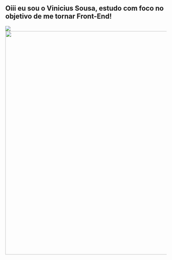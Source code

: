 ## Oiii eu sou o Vinicius Sousa, estudo com foco no objetivo de me tornar Front-End!

<a href="https://github.com/ViniS0usa/github-readme-stats">
  <img align="center" src="https://github-readme-stats.vercel.app/api?username=ViniS0usa&count_private=true&card_width=380px&show_icons=true&theme=tokyonight" />
</a>
<a href="https://github.com/ViniS0usa/github-readme-stats">
  <img align="center" height="700" src="https://github-readme-stats.vercel.app/api/top-langs/?username=ViniS0usa&layout=compact&card_width=380px&theme=tokyonight" />
</a>
